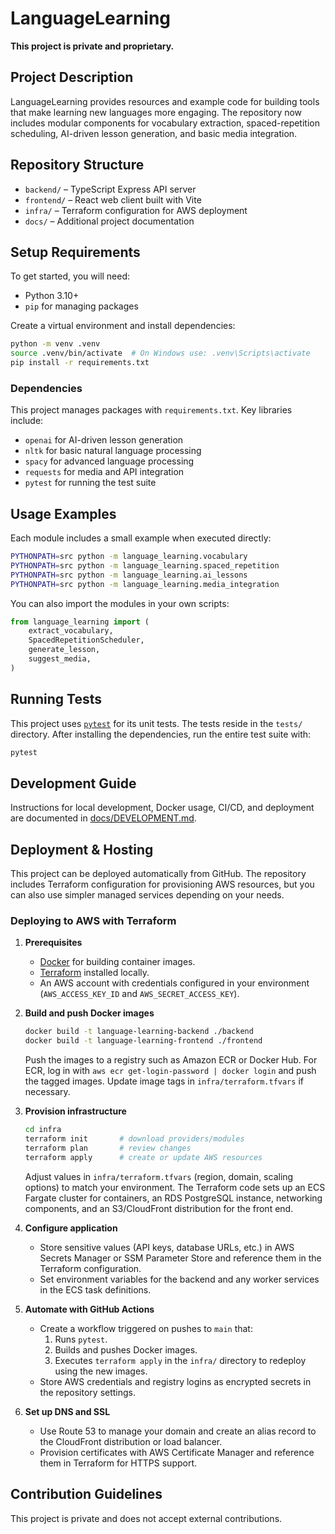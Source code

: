 # LanguageLearning

**This project is private and proprietary.**

## Project Description

LanguageLearning provides resources and example code for building tools that make learning new languages more engaging. The repository now includes modular components for vocabulary extraction, spaced-repetition scheduling, AI-driven lesson generation, and basic media integration.

## Repository Structure

- `backend/` – TypeScript Express API server
- `frontend/` – React web client built with Vite
- `infra/` – Terraform configuration for AWS deployment
- `docs/` – Additional project documentation

## Setup Requirements

To get started, you will need:

- Python 3.10+
- `pip` for managing packages

Create a virtual environment and install dependencies:

```bash
python -m venv .venv
source .venv/bin/activate  # On Windows use: .venv\Scripts\activate
pip install -r requirements.txt
```

### Dependencies

This project manages packages with `requirements.txt`. Key libraries include:

- `openai` for AI-driven lesson generation
- `nltk` for basic natural language processing
- `spacy` for advanced language processing
- `requests` for media and API integration
- `pytest` for running the test suite

## Usage Examples

Each module includes a small example when executed directly:

```bash
PYTHONPATH=src python -m language_learning.vocabulary
PYTHONPATH=src python -m language_learning.spaced_repetition
PYTHONPATH=src python -m language_learning.ai_lessons
PYTHONPATH=src python -m language_learning.media_integration
```

You can also import the modules in your own scripts:

```python
from language_learning import (
    extract_vocabulary,
    SpacedRepetitionScheduler,
    generate_lesson,
    suggest_media,
)
```

## Running Tests

This project uses [`pytest`](https://docs.pytest.org/) for its unit tests. The
tests reside in the `tests/` directory. After installing the dependencies, run
the entire test suite with:

```bash
pytest
```

## Development Guide

Instructions for local development, Docker usage, CI/CD, and deployment are documented in [docs/DEVELOPMENT.md](docs/DEVELOPMENT.md).

## Deployment & Hosting

This project can be deployed automatically from GitHub. The repository includes
Terraform configuration for provisioning AWS resources, but you can also use
simpler managed services depending on your needs.

### Deploying to AWS with Terraform

1. **Prerequisites**
   - [Docker](https://www.docker.com/) for building container images.
   - [Terraform](https://developer.hashicorp.com/terraform/downloads) installed locally.
   - An AWS account with credentials configured in your environment
     (`AWS_ACCESS_KEY_ID` and `AWS_SECRET_ACCESS_KEY`).

2. **Build and push Docker images**
   ```bash
   docker build -t language-learning-backend ./backend
   docker build -t language-learning-frontend ./frontend
   ```
   Push the images to a registry such as Amazon ECR or Docker Hub. For ECR, log
   in with `aws ecr get-login-password | docker login` and push the tagged
   images. Update image tags in `infra/terraform.tfvars` if necessary.

3. **Provision infrastructure**
   ```bash
   cd infra
   terraform init       # download providers/modules
   terraform plan       # review changes
   terraform apply      # create or update AWS resources
   ```
   Adjust values in `infra/terraform.tfvars` (region, domain, scaling options)
   to match your environment. The Terraform code sets up an ECS Fargate cluster
   for containers, an RDS PostgreSQL instance, networking components, and an
   S3/CloudFront distribution for the front end.

4. **Configure application**
   - Store sensitive values (API keys, database URLs, etc.) in AWS Secrets
     Manager or SSM Parameter Store and reference them in the Terraform
     configuration.
   - Set environment variables for the backend and any worker services in the
     ECS task definitions.

5. **Automate with GitHub Actions**
   - Create a workflow triggered on pushes to `main` that:
     1. Runs `pytest`.
     2. Builds and pushes Docker images.
     3. Executes `terraform apply` in the `infra/` directory to redeploy using
        the new images.
   - Store AWS credentials and registry logins as encrypted secrets in the
     repository settings.

6. **Set up DNS and SSL**
   - Use Route 53 to manage your domain and create an alias record to the
     CloudFront distribution or load balancer.
   - Provision certificates with AWS Certificate Manager and reference them in
     Terraform for HTTPS support.

## Contribution Guidelines

This project is private and does not accept external contributions.
